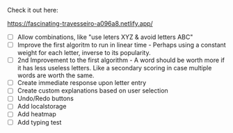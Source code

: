 Check it out here:

https://fascinating-travesseiro-a096a8.netlify.app/



- [ ] Allow combinations, like "use leters XYZ & avoid letters ABC"
- [ ] Improve the first algoritm to run in linear time - Perhaps using a constant weight for each letter, inverse to its popularity.
- [ ] 2nd Improvement to the first algorithm - A word should be worth more if it has less useless letters. Like a secondary scoring in case multiple words are worth the same. 
- [ ] Create immediate response upon letter entry
- [ ] Create custom explanations based on user selection
- [ ] Undo/Redo buttons
- [ ] Add localstorage
- [ ] Add heatmap
- [ ] Add typing test

